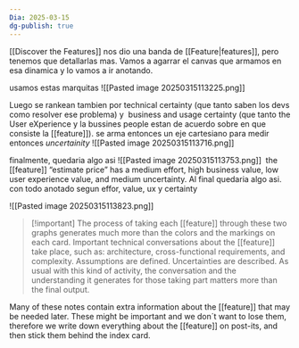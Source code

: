 ```yaml
---
Dia: 2025-03-15
dg-publish: true
---
```

[[Discover the Features]] nos dio una banda de [[Feature|features]], pero tenemos que detallarlas mas. Vamos a agarrar el canvas que armamos en esa dinamica y lo vamos a ir anotando.

usamos estas marquitas 
![[Pasted image 20250315113225.png]]

Luego se rankean tambien por technical certainty (que tanto saben los devs como resolver ese problema) y  business and usage certainty (que tanto the User eXperience y la bussines people estan de acuerdo sobre en que consiste la [[feature]]). se arma entonces un eje cartesiano para medir entonces *uncertainity*
![[Pasted image 20250315113716.png]]


finalmente, quedaria algo asi 
![[Pasted image 20250315113753.png]] 
 the [[feature]] “estimate price” has a medium effort, high business value, low user experience value, and medium uncertainty.
Al final quedaria algo asi. con todo anotado segun effor, value, ux y certainty

![[Pasted image 20250315113823.png]]


>[!important] The process of taking each [[feature]] through these two graphs generates much more than the colors and the markings on each card. Important technical conversations about the [[feature]] take place, such as: architecture, cross-functional requirements, and complexity. Assumptions are defined. Uncertainties are described. As usual with this kind of activity, the conversation and the understanding it generates for those taking part matters more than the final output.

Many of these notes contain extra information about the [[feature]] that may be needed later. These might be important and we don´t want to lose them, therefore we write down everything about the [[feature]] on post-its, and then stick them behind the index card.